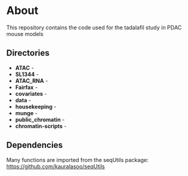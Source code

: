 # About
This repository contains the code used for the tadalafil study in PDAC mouse models

## Directories
* **ATAC** - 
* **SL1344** - 
* **ATAC_RNA** - 
* **Fairfax** - 
* **covariates** - 
* **data** - 
* **housekeeping** - 
* **munge** - 
* **public_chromatin** - 
* **chromatin-scripts** - 

## Dependencies

Many functions are imported from the seqUtils package: https://github.com/kauralasoo/seqUtils
